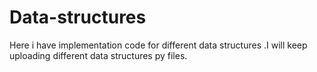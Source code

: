 # Data-structures
Here i have implementation  code for different data structures .I will keep uploading different data structures py files. 
